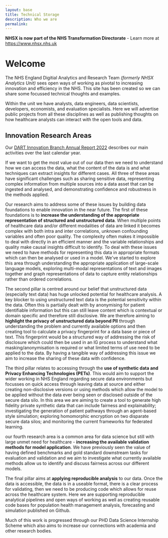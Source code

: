 ```yaml
---
layout: base 
title: Technical Storage
description: Who we are
permalink: 
---
```


**NHSX is now part of the NHS Transformation Directorate** - Learn more at <https://www.nhsx.nhs.uk>

<h1>Welcome</h1>

The NHS England Digitial Analytics and Research Team *(formerly NHSX Analytics Unit)* sees open ways of working as pivotal to increasing innovation and efficiency in the NHS.  This site has been created so we can share some focussed technical thoughts and examples.  

Within the unit we have analysts, data engineers, data scientists, developers, economists, and evaluation specialists.   Here we will advertise public projects from all these disciplines as well as publishing thoughts on how healthcare analysts can interact with the open tools and data.

## Innovation Research Areas   

Our <a href="https://nhsx.github.io/AnalyticsUnit/assets/AnnualReport22_Final_120123.pdf" target="_blank">DART Innovation Branch Annual Report 2022</a> describes our main activities over the last calendar year.

If we want to get the most value out of our data then we need to understand how we can access the data, what the content of the data is and what techniques can extract insights for different cases.  All three of these areas have significant challenges such as sharing sensitive data, representing complex information from multiple sources into a data asset that can be ingested and analysed, and demonstrating confidence and robustness in the methods applied. 

Our research aims to address some of these issues by building data foundations to enable innovation in the near future. The first of these foundations is to **increase the understanding of the appropriate representation of structured and unstructured data**.  When multiple points of healthcare data and/or different modalities of data are linked it becomes complex with both intra and inter correlations, unknown confounding variables and often poor quality.  The complexity often makes it impossible to deal with directly in an efficient manner and the variable relationships and quality make causal insights difficult to identify.  To deal with these issues we need to have methods for representing this data in appropriate formats which can then be analysed or used in a model.  We've started to explore this area through understanding the appropriate application of large-scale language models, exploring multi-modal representations of text and images together and graph representations of data to capture entity relationships rather than ordered correlations.

The second pillar is centred around our belief that unstructured data (especially text data) has huge unlocked potential for healthcare analysis.  A key blocker to using unstructured text data is the potential sensitivity within the data.  Often this is partially dealt with by anonymising for patient identifiable information but this can still leave content which is contextual or domain specific and therefore still disclosive.  We are therefore aiming to **highlight the privacy of unstructured data beyond PII** through understanding the problem and currently available options and then creating tool to calculate a privacy fingerprint for a data base or piece of text.  This fingerprint would be a structured way of addressing the risk of disclosure which could then be used in an IG process to understand what masking/anonymisation is required or what limited terms of use need to be applied to the data.  By having a tangible way of addressing this issue we aim to increase the sharing of these data with confidence. 

The third pillar relates to accessing through the **use of synthetic data and Privacy Enhancing Technologies (PETs)**.  This would aim to support the wider working in NHS England regarding secure data environments but focusses on quick access through leaving data at source and either creating non-disclosive versions or using methods which allow the model to be applied without the data ever being seen or disclosed outside of the secure data silo.  In this area we are aiming to create a tool to generate high fidelity private synthetic data that can include fairness and explainability; investigating the generation of patient pathways through an agent-based style simulation; exploring homomorphic encryption on two disparate secure data silos; and monitoring the current frameworks for federated learning.

our fourth research area is a common area for data science but still with large unmet need for healthcare - **increasing the available validation methods for model application**.  We have previously seen the value of having defined benchmarks and gold standard downstream tasks for evaluation and validation and we aim to investigate what currently available methods allow us to identify and discuss fairness across our different models.

The final pillar aims at **applying reproducible analysis** to our data.  Once the data is accessible, the data is in a useable format, there is a clear process for validating, then we need to be producing code which allows for reuse across the healthcare system. Here we are supporting reproducible analytical pipelines and open ways of working as well as creating reusable code bases for population health management analysis, forecasting and simulation published on Github.

Much of this work is progressed through our PHD Data Science Internship Scheme which also aims to increase our connections with academia and other research bodies. 
